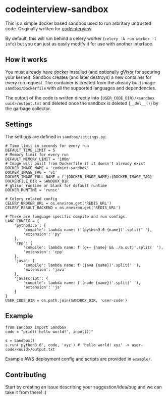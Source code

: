 # codeinterview-sandbox

This is a simple docker based sandbox used to run arbritary untrusted code. 
Originally written for [codeinterview](https://github.com/areebbeigh/codeinterview-backend).

By default, this will run behind a celery worker (`celery -A run worker -l info`) but you can just as easily modify it
for use with another interface.

## How it works
You must already have [docker](https://docker.io) installed (and optionally [gVisor](https://gvisor.dev/docs/) for securing your kernel).
Sandbox creates (and later destroys) a new container for every run request. The container is created from the already 
built image `sandbox/Dockerfile` with all the supported languages and dependencies. 

The output of the code is written directly into `{USER_CODE_DIR}/<sandbox uuid>/output.txt` and deleted once the sandbox
is deleted (`__del__()`) by the garbage collector.

## Settings
The settings are defined in `sandbox/settings.py`:

```python3
# Time limit in seconds for every run
DEFAULT_TIME_LIMIT = 5
# Memory limit for every run
DEFAULT_MEMORY_LIMIT = '100m'
# Image will built from Dockerfile if it doesn't already exist
DOCKER_IMAGE_NAME = 'codeint-sandbox'
DOCKER_IMAGE_TAG = 'v1'
DOCKER_IMAGE_FULL_NAME = f'{DOCKER_IMAGE_NAME}:{DOCKER_IMAGE_TAG}'
DOCKERFILE_DIR = SANDBOX_DIR
# gVisor runtime or blank for default runtime
DOCKER_RUNTIME = 'runsc'

# Celery related config
CELERY_BROKER_URL = os.environ.get('REDIS_URL')
CELERY_RESULT_BACKEND = os.environ.get('REDIS_URL')

# These are language specific compile and run configs.
LANG_CONFIG = {
    'python3.6': {
        'compile': lambda name: f'(python3.6 {name})'.split(' '),
        'extension': 'py'
    },
    'cpp': {
        'compile': lambda name: f'(g++ {name} && ./a.out)'.split(' '),
        'extension': 'cpp'
    },
    'java': {
        'compile': lambda name: f'(java {name})'.split(' '),
        'extension': 'java'
    },
    'javascript': {
        'compile': lambda name: f'(node {name})'.split(' '),
        'extension': 'js'
    }
}
USER_CODE_DIR = os.path.join(SANDBOX_DIR, 'user-code')
```

## Example

```python3
from sandbox import Sandbox
code = "print('hello world!', input())"

s = Sandbox()
s.run('python3.6', code, 'xyz') # 'hello world! xyz' -> user-code/<uuid>/output.txt
```

Example AWS deployment config and scripts are provided in `example/`.

## Contributing
Start by creating an issue describing your suggestion/idea/bug and we can take it from there! :)

